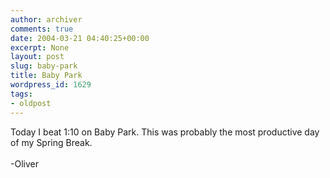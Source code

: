 ```yaml
---
author: archiver
comments: true
date: 2004-03-21 04:40:25+00:00
excerpt: None
layout: post
slug: baby-park
title: Baby Park
wordpress_id: 1629
tags:
- oldpost
---
```


Today I beat 1:10 on Baby Park.  This was probably the most productive day of my Spring Break.<br /><br />-Oliver